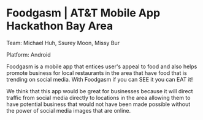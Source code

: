 Foodgasm | AT&T Mobile App Hackathon Bay Area
============

Team: Michael Huh, Ssurey Moon, Missy Bur

Platform: Android

Foodgasm is a mobile app that entices user's appeal to food and also helps promote business for local restaurants in the area that have food that is trending on social media. With Foodgasm if you can SEE it you can EAT it!

We think that this app would be great for businesses because it will direct traffic from social media directly to locations in the area allowing them to have potential business that would not have been made possible without the power of social media images that are online. 
